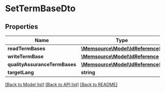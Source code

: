 # SetTermBaseDto

## Properties
Name | Type | Description | Notes
------------ | ------------- | ------------- | -------------
**readTermBases** | [**\Memsource\Model\IdReference[]**](IdReference.md) |  | [optional] 
**writeTermBase** | [**\Memsource\Model\IdReference**](IdReference.md) |  | [optional] 
**qualityAssuranceTermBases** | [**\Memsource\Model\IdReference[]**](IdReference.md) |  | [optional] 
**targetLang** | **string** |  | [optional] 

[[Back to Model list]](../README.md#documentation-for-models) [[Back to API list]](../README.md#documentation-for-api-endpoints) [[Back to README]](../README.md)


